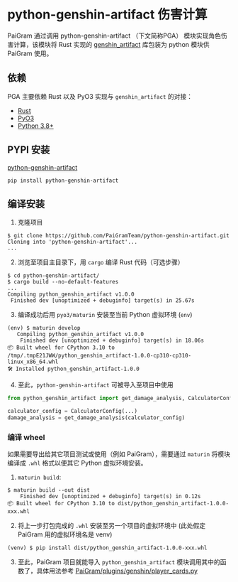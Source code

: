 # python-genshin-artifact 伤害计算

PaiGram 通过调用 python-genshin-artifact （下文简称PGA） 模块实现角色伤害计算，该模块将 Rust 实现的 [genshin_artifact](https://github.com/wormtql/genshin_artifact) 库包装为 python 模块供 PaiGram 使用。


## 依赖

PGA 主要依赖 Rust 以及 PyO3 实现与 `genshin_artifact` 的对接：

- [Rust](https://www.rust-lang.org/)
- [PyO3](https://github.com/PyO3/pyo3)
- [Python 3.8+](https://www.python.org/)

## PYPI 安装

[python-genshin-artifact](https://pypi.org/project/python-genshin-artifact/)

```
pip install python-genshin-artifact
```

## 编译安装

1. 克隆项目

  ```
  $ git clone https://github.com/PaiGramTeam/python-genshin-artifact.git
  Cloning into 'python-genshin-artifact'...
  ...
  ```

2. 浏览至项目主目录下，用 `cargo` 编译 Rust 代码（可选步骤）

  ```
  $ cd python-genshin-artifact/
  $ cargo build --no-default-features
  ...
  Compiling python_genshin_artifact v1.0.0
   Finished dev [unoptimized + debuginfo] target(s) in 25.67s
  ```

3. 编译成功后用 `pyo3/maturin` 安装至当前 Python 虚拟环境 (`env`)

  ```
  (env) $ maturin develop
     Compiling python_genshin_artifact v1.0.0
      Finished dev [unoptimized + debuginfo] target(s) in 18.06s
  📦 Built wheel for CPython 3.10 to /tmp/.tmpE21JWW/python_genshin_artifact-1.0.0-cp310-cp310-linux_x86_64.whl
  🛠 Installed python_genshin_artifact-1.0.0
  ```

4. 至此，`python-genshin-artifact` 可被导入至项目中使用

  ```python
  from python_genshin_artifact import get_damage_analysis, CalculatorConfig

  calculator_config = CalculatorConfig(...)
  damage_analysis = get_damage_analysis(calculator_config)
  ```


### 编译 wheel

如果需要导出给其它项目测试或使用（例如 PaiGram），需要通过 `maturin` 将模块编译成 `.whl` 格式以便其它 Python 虚拟环境安装。

1. `maturin build`:

  ```
  $ maturin build --out dist
      Finished dev [unoptimized + debuginfo] target(s) in 0.12s
  📦 Built wheel for CPython 3.10 to dist/python_genshin_artifact-1.0.0-xxx.whl
  ```

2. 将上一步打包完成的 `.whl` 安装至另一个项目的虚拟环境中 (此处假定 PaiGram 用的虚拟环境名是 venv)

  ```
  (venv) $ pip install dist/python_genshin_artifact-1.0.0-xxx.whl
  ```

3. 至此，PaiGram 项目就能导入 `python_genshin_artifact` 模块调用其中的函数了，具体用法参考 [PaiGram/plugins/genshin/player_cards.py](https://github.com/PaiGramTeam/PaiGram/blob/44a01bffd15bdb4b05e66fcd265d1e924490b4ef/plugins/genshin/player_cards.py#L620-L637)
